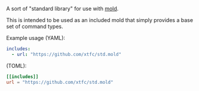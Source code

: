 A sort of "standard library" for use with [mold](https://github.com/xtfc/mold).

This is intended to be used as an included mold that simply provides a base set
of command types.

Example usage (YAML):

```yaml
includes:
  - url: "https://github.com/xtfc/std.mold"
```

(TOML):

```toml
[[includes]]
url = "https://github.com/xtfc/std.mold"
```
